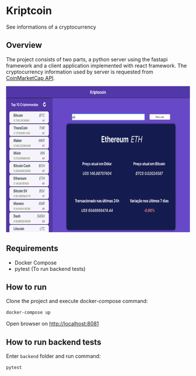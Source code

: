 # Kriptcoin
See informations of a cryptocurrency

## Overview
The project consists of two parts, a python server using the fastapi framework and a client application implemented with react framework. The cryptocurrency information used by server is requested from [CoinMarketCap API](https://api.coinmarketcap.com/v1/ticker).

<p align="center">
    <img height="400" src="resources/front-image.png">
</p>

## Requirements
- Docker Compose
- pytest (To run backend tests)

## How to run
Clone the project and execute docker-compose command:
```sh
docker-compose up
```
Open browser on [http://localhost:8081](http://localhost:8081)

## How to run backend tests
Enter `backend` folder and run command:
```sh
pytest
```

